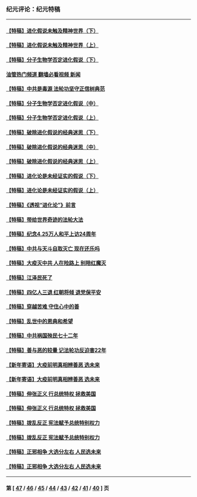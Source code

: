 ### 纪元评论：纪元特稿
---
#### [【特稿】进化假说未触及精神世界（下）](../../pages/nsc424/n14048707.md?08130330) 
#### [【特稿】进化假说未触及精神世界（上）](../../pages/nsc424/n14042113.md?08130330) 
#### [【特稿】分子生物学否定进化假说（下）](../../pages/nsc424/n14038267.md?08130330) 
#### [油管热门频道 翻墙必看视频 新闻](ok?08130330)
#### [【特稿】中共是毒源 法轮功坚守正信树典范](../../pages/nsc424/n14037281.md?08130330) 
#### [【特稿】分子生物学否定进化假说（中）](../../pages/nsc424/n14035548.md?08130330) 
#### [【特稿】分子生物学否定进化假说（上）](../../pages/nsc424/n14032398.md?08130330) 
#### [【特稿】破除进化假说的经典迷思（下）](../../pages/nsc424/n14029015.md?08130330) 
#### [【特稿】破除进化假说的经典迷思（中）](../../pages/nsc424/n14027341.md?08130330) 
#### [【特稿】破除进化假说的经典迷思（上）](../../pages/nsc424/n14024749.md?08130330) 
#### [【特稿】进化论是未经证实的假说（下）](../../pages/nsc424/n14022170.md?08130330) 
#### [【特稿】进化论是未经证实的假说（上）](../../pages/nsc424/n14020737.md?08130330) 
#### [【特稿】《透视“进化论”》前言](../../pages/nsc424/n14019941.md?08130330) 
#### [【特稿】带给世界奇迹的法轮大法](../../pages/nsc424/n13994132.md?08130330) 
#### [【特稿】纪念4.25万人和平上访24周年](../../pages/nsc424/n13980883.md?08130330) 
#### [【特稿】中共与天斗自取灭亡 现在还乐吗](../../pages/nsc424/n13897482.md?08130330) 
#### [【特稿】大疫灭中共 人在险路上 别陪红魔灭](../../pages/nsc424/n13890697.md?08130330) 
#### [【特稿】江泽民死了](../../pages/nsc424/n13876300.md?08130330) 
#### [【特稿】四亿人三退 红朝将倾 退党保平安](../../pages/nsc424/n13794378.md?08130330) 
#### [【特稿】穿越苦难 守住心中的善](../../pages/nsc424/n13784979.md?08130330) 
#### [【特稿】乱世中的恩典和希望](../../pages/nsc424/n13734687.md?08130330) 
#### [【特稿】中共祸国殃民七十二年](../../pages/nsc424/n13272607.md?08130330) 
#### [【特稿】善与恶的较量 记法轮功反迫害22年](../../pages/nsc424/n13086597.md?08130330) 
#### [【新年寄语】大疫前明真相辨善恶 选未来](../../pages/nsc424/n12660855.md?08130330) 
#### [【新年寄语】大疫前明真相辨善恶 选未来](../../pages/nsc424/n12660855.md?08130330) 
#### [【特稿】伸张正义 行总统特权 拯救美国](../../pages/nsc424/n12616806.md?08130330) 
#### [【特稿】伸张正义 行总统特权 拯救美国](../../pages/nsc424/n12616806.md?08130330) 
#### [【特稿】拨乱反正 宪法赋予总统特别权力](../../pages/nsc424/n12598306.md?08130330) 
#### [【特稿】拨乱反正 宪法赋予总统特别权力](../../pages/nsc424/n12598306.md?08130330) 
#### [【特稿】正邪相争 大选分左右 人民选未来](../../pages/nsc424/n12545208.md?08130330) 
#### [【特稿】正邪相争 大选分左右 人民选未来](../../pages/nsc424/n12545208.md?08130330) 

---
#### 第 [ [47](./47.md?08130330) / [46](./46.md?08130330) / [45](./45.md?08130330) / [44](./44.md?08130330) / [43](./43.md?08130330) / [42](./42.md?08130330) / [41](./41.md?08130330) / [40](./40.md?08130330) ] 页
